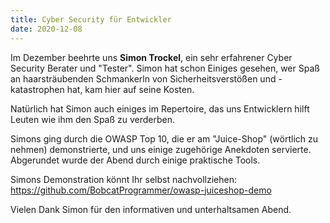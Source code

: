 ```yaml
---
title: Cyber Security für Entwickler
date: 2020-12-08
---
```


Im Dezember beehrte uns **Simon Trockel**, ein sehr erfahrener Cyber Security Berater und "Tester".
Simon hat schon Einiges gesehen, wer Spaß an haarsträubenden Schmankerln von Sicherheitsverstößen und -katastrophen hat, kam hier auf seine Kosten.

Natürlich hat Simon auch einiges im Repertoire, das uns Entwicklern hilft Leuten wie ihm den Spaß zu verderben.

Simons ging durch die OWASP Top 10, die er am "Juice-Shop" (wörtlich zu nehmen) demonstrierte, und uns einige zugehörige Anekdoten servierte.
Abgerundet wurde der Abend durch einige praktische Tools.

Simons Demonstration könnt Ihr selbst nachvollziehen: https://github.com/BobcatProgrammer/owasp-juiceshop-demo

Vielen Dank Simon für den informativen und unterhaltsamen Abend.

